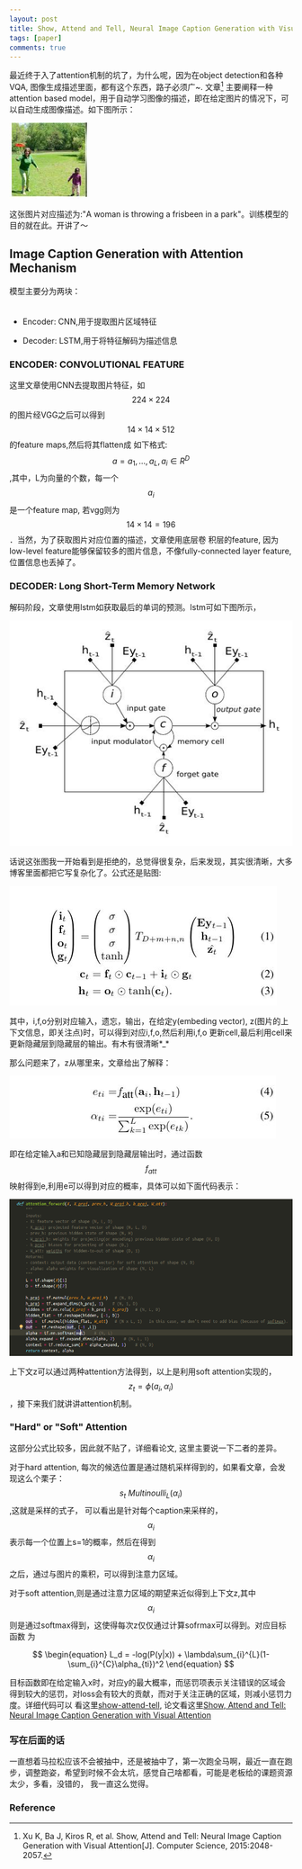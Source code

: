 ```yaml
---
layout: post
title: Show, Attend and Tell, Neural Image Caption Generation with Visual Attention
tags: [paper]
comments: true
---  
```


最近终于入了attention机制的坑了，为什么呢，因为在object detection和各种VQA, 图像生成描述里面，都有这个东西，路子必须广~. 文章[^1]
主要阐释一种attention based model，用于自动学习图像的描述，即在给定图片的情况下，可以自动生成图像描述。如下图所示：  

![1](../downloads/caption/1.jpg)  

这张图片对应描述为:"A woman is throwing a frisbeen in a park"。训练模型的目的就在此。开讲了～　　

## Image Caption Generation with Attention Mechanism  

模型主要分为两块：  
　　
* Encoder: CNN,用于提取图片区域特征   

* Decoder: LSTM,用于将特征解码为描述信息  


### ENCODER: CONVOLUTIONAL FEATURE  

这里文章使用CNN去提取图片特征，如$$224\times224$$的图片经VGG之后可以得到$$14\times14\times512$$的feature maps,然后将其flatten成
如下格式:$$a = {a_1, ..., a_L}, a_i \in R^D$$,其中，L为向量的个数，每一个$$a_i$$是一个feature map, 若vgg则为$$14\times14=196$$．当然，为了获取图片对应位置的描述，文章使用底层卷
积层的feature, 因为low-level feature能够保留较多的图片信息，不像fully-connected layer feature,位置信息也丢掉了。　　

### DECODER: Long Short-Term Memory Network  

解码阶段，文章使用lstm如获取最后的单词的预测。lstm可如下图所示，　　

![1](../downloads/caption/2.jpg)  

话说这张图我一开始看到是拒绝的，总觉得很复杂，后来发现，其实很清晰，大多博客里面都把它写复杂化了。公式还是贴图:  

![1](../downloads/caption/3.jpg)    

其中，i,f,o分别对应输入，遗忘，输出，在给定y(embeding vector), z(图片的上下文信息，即关注点)时，可以得到对应i,f,o,然后利用i,f,o
更新cell,最后利用cell来更新隐藏层到隐藏层的输出。有木有很清晰*_*    

那么问题来了，z从哪里来，文章给出了解释：　　

![1](../downloads/caption/4.jpg)   

即在给定输入a和已知隐藏层到隐藏层输出时，通过函数$$f_{att}$$映射得到e,利用e可以得到对应的概率，具体可以如下面代码表示：  

![1](../downloads/caption/5.png)   

上下文z可以通过两种attention方法得到，以上是利用soft attention实现的，$$z_t = \phi({a_i}, {\alpha_i})$$，接下来我们就讲讲attention机制。　　

### "Hard" or "Soft" Attention

这部分公式比较多，因此就不贴了，详细看论文, 这里主要说一下二者的差异。　　

对于hard attention, 每次的候选位置是通过随机采样得到的，如果看文章，会发现这么个栗子：$$s_t ~ Multinoulli_L({\alpha_i})$$,这就是采样的式子，
可以看出是针对每个caption来采样的，$$\alpha_i$$表示每一个位置上s=1的概率，然后在得到$$\alpha_i$$之后，通过与图片的乘积，可以得到注意力区域。　　

对于soft attention,则是通过注意力区域的期望来近似得到上下文z,其中$$\alpha_i$$则是通过softmax得到，这使得每次z仅仅通过计算sofrmax可以得到。对应目标函数
为　　

$$
\begin{equation}
L_d = -log(P(y|x)) + \lambda\sum_{i}^{L}(1-\sum_{i}^{C}\alpha_{ti})^2
\end{equation}
$$  

目标函数即在给定输入x时，对应y的最大概率，而惩罚项表示关注错误的区域会得到较大的惩罚，对loss会有较大的贡献，而对于关注正确的区域，则减小惩罚力度。详细代码可以
看这里[show-attend-tell](https://github.com/yunjey/show-attend-and-tell), 论文看这里[Show, Attend and Tell: Neural Image Caption Generation with Visual Attention](http://arxiv.org/abs/1502.03044)

### 写在后面的话　　

一直想着马拉松应该不会被抽中，还是被抽中了，第一次跑全马啊，最近一直在跑步，调整跑姿，希望到时候不会太坑，感觉自己啥都看，可能是老板给的课题资源太少，多看，没错的，
我一直这么觉得。   

### Reference  

[^1]:Xu K, Ba J, Kiros R, et al. Show, Attend and Tell: Neural Image Caption Generation with Visual Attention[J]. Computer Science, 2015:2048-2057.




